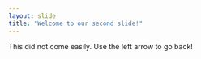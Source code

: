 ```yaml
---
layout: slide
title: "Welcome to our second slide!"
---
```

This did not come easily.
Use the left arrow to go back!
